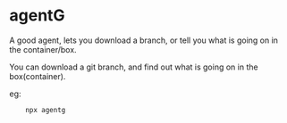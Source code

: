 
# agentG

A good agent, lets you download a branch, or tell you what is going on in the container/box.


You can download a git branch, and find out what is going on in the box(container).

eg:

```
    npx agentg 
```